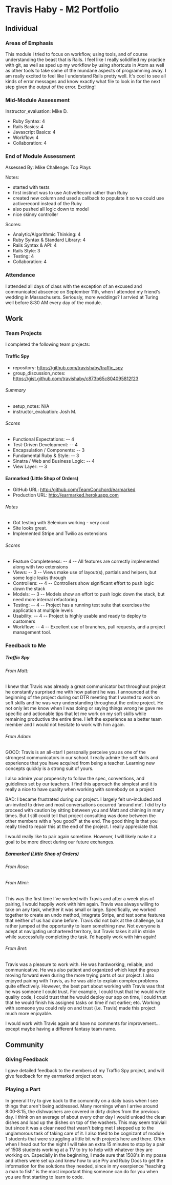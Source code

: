 # Travis Haby - M2 Portfolio

## Individual

### Areas of Emphasis

This module I tried to focus on workflow, using tools, and of course understanding the beast that is Rails. I feel like I really solidified my practice with git, as well as sped up my workflow by using shortcuts in Atom as well as other tools to take some of the mundane aspects of programming away. I am really excited to feel like I understand Rails pretty well. It's cool to see all kinds of error messages and know exactly what file to look in for the next step given the output of the error. Exciting!

### Mid-Module Assessment

Instructor_evaluation: Mike D.
* Ruby Syntax:       4
* Rails Basics:      4
* Javascript Basics: 4
* Workflow:          4
* Collaboration:     4

### End of Module Assessment

Assessed By: Mike
Challenge: Top Plays

Notes:

* started with tests
* first instinct was to use ActiveRecord rather than Ruby
* created new column and used a callback to populate it so we could use activerecord
instead of the Ruby
* also pushed all logic down to model
* nice skinny controller

Scores:

* Analytic/Algorithmic Thinking: 4
* Ruby Syntax & Standard Library: 4
* Rails Syntax & API: 4
* Rails Style: 3
* Testing: 4
* Collaboration: 4

### Attendance

I attended all days of class with the exception of an excused and communicated abscence on September 11th, when I attended my friend's wedding in Massachusets. Seriously, more weddings? I arrvied at Turing well before 8:30 AM every day of the module.

## Work

### Team Projects

I completed the following team projects:

#### Traffic Spy

  * repository: https://github.com/travishaby/traffic_spy
  * group_discussion_notes: https://gist.github.com/travishaby/c873b65c804095812f23

###### Summary

  * setup_notes: N/A
  * instructor_evaluation: Josh M.

###### Scores

  * Functional Expectations:          -- 4
  * Test-Driven Development:          -- 4
  * Encapsulation / Components:       -- 3
  * Fundamental Ruby & Style:         -- 3
  * Sinatra / Web and Business Logic: -- 4
  * View Layer:                       -- 3
  
#### Earmarked (Little Shop of Orders)

* GitHub URL: http://github.com/TeamConchord/earmarked
* Production URL: http://earmarked.herokuapp.com

###### Notes

* Got testing with Selenium working - very cool
* Site looks great.
* Implemented Stripe and Twilio as extensions

###### Scores

* Feature Completeness: -- 4 -- All features are correctly implemented along with two extensions
* Views:                -- 3 -- Views make use of layout(s), partials and helpers, but some logic leaks through
* Controllers:          -- 4 -- Controllers show significant effort to push logic down the stack
* Models:               -- 3 -- Models show an effort to push logic down the stack, but need more internal refactoring
* Testing:              -- 4 -- Project has a running test suite that exercises the application at multiple levels
* Usability:            -- 4 -- Project is highly usable and ready to deploy to customers
* Workflow:             -- 4 -- Excellent use of branches, pull requests, and a project management tool.

### Feedback to Me

##### Traffic Spy

###### From Matt:
  I knew that Travis was already a great communicator but throughout project he constantly surprised me with how patient he was. I announced at the beginning of the project during out DTR meeting that I wanted to work on soft skills and he was very understanding throughout the entire project. He not only let me know when I was doing or saying things wrong he gave me specific and actionable tips that let me work on my soft skills while remaining productive the entire time. I left the experience as a better team member and I would not hesitate to work with him again.
  
###### From Adam:
 GOOD: Travis is an all-star! I personally perceive you as one of the strongest communicators in our school. I really admire the soft skills and experience that you have acquired from being a teacher.  Learning new concepts quickly is a strong suit of yours.

I also admire your propensity to follow the spec, conventions, and guidelines set by our teachers. I find this approach the simplest and it is really a nice to have quality when working with somebody on a project

BAD: I became frustrated during our project. I largely felt un-included and un-invited to drive and most conversations occurred ‘around me'. I did try to proceed with caution by sitting between you and Matt and chiming in many times. But I still could tell that project consulting was done between the other members with a ‘you good?’ at the end. The good thing is that you really tried to repair this at the end of the project. I really appreciate that. 

I would really like to pair again sometime. However, I will likely make it a goal to be more direct during our future exchanges.

##### Earmarked (Little Shop of Orders)

###### From Rose:

###### From Mimi:

This was the first time I’ve worked with Travis and after a week plus of pairing, I would happily work with him again. Travis was always willing to take on any task, whether it was small or large. Specifically, we worked together to create an undo method, integrate Stripe, and test some features that neither of us had done before. Travis did not balk at the challenge, but rather jumped at the opportunity to learn something new. Not everyone is adept at navigating unchartered territory, but Travis takes it all in stride while successfully completing the task. I’d happily work with him again!

###### From Bret:

Travis was a pleasure to work with. He was hardworking, reliable, and communicative. He was also patient and organized which kept the group moving forward even during the more trying parts of our project. I also enjoyed pairing with Travis, as he was able to explain complex problems quite effectively. However, the best part about working with Travis was that he was someone I could trust. For example, I could trust that he would write quality code, I could trust that he would deploy our app on time, I could trust that he would finish his assigned tasks on time if not earlier; etc.  Working with someone you could rely on and trust (i.e. Travis) made this project much more enjoyable.

I would work with Travis again and have no comments for improvement… except maybe having a different fantasy team name.

## Community

### Giving Feedback

I gave detailed feedback to the members of my Traffic Spy project, and will give feedback for my earmarked project soon.

### Playing a Part

In general I try to give back to the comunnity on a daily basis when I see things that aren't being addressed. Many mornings when I arrive around 8:00-8:15, the dishwashers are covered in dirty dishes from the previous day. I think on an average of about every other day I would unload the clean dishes and load up the dishes on top of the washers. This may seem traiviail but since it was a clear need that wasn't being met I stepped up to the unglamorous task of taking care of it. I also tried to be cognizant of module 1 students that were struggling a little bit with projects here and there. Often when I head out for the night I will take an extra 15 minutes to stop by a pair of 1508 students working at a TV to try to help with whatever they are working on. Especially in the beginning, I made sure that 1508's in my posse and others were set up and knew how to use Pry and Ruby Docs to get the information for the solutions they needed, since in my exerpience "teaching a man to fish" is the most important thing someone can do for you when you are first starting to learn to code.
